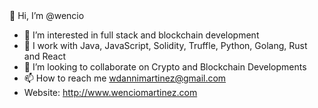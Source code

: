 

<!---
wencio/wencio is a ✨ special ✨ repository because its `README.md` (this file) appears on your GitHub profile.
You can click the Preview link to take a look at your changes.
--->👋 Hi, I’m @wencio 
- 👀 I’m interested in full stack and blockchain development 
- 🌱 I work with Java, JavaScript, Solidity, Truffle, Python, Golang, Rust and React 
- 💞️ I’m looking to collaborate on Crypto and Blockchain Developments 
- 📫 How to reach me wdannimartinez@gmail.com
- Website: http://www.wenciomartinez.com
